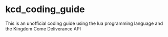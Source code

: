 # kcd_coding_guide
This is an unofficial coding guide using the lua programming language and the Kingdom Come Deliverance API
